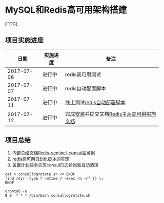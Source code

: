 # MySQL和Redis高可用架构搭建

[TOC]

## 项目实施进度

| 日期         | 实施进度 | 备注                                       |
| ---------- | ---- | ---------------------------------------- |
| 2017-07-06 | 进行中  | redis高可用测试                               |
| 2017-07-07 | 进行中  | redis自动配置脚本                              |
| 2017-07-11 | 进行中  | 线上测试[redis自动部署脚本](redisScripts/)         |
| 2017-07-12 | 进行中  | 完成[安装](01实施过程记录.md)并提交文档[Redis主从高可用实施文档](02Redis主从高可用实施文档.md) |



## 项目总结

1.  内部总结文档[Redis-sentinel-consul高可用](Redis-sentinel-consul高可用.md)
2.  [redis高可用自动化脚本](redisScripts/)的实现
3.  设置计划任务实现consul日志轮询和自动清理


```shell
cat > consullogrotate.sh << ENDF
find /dir -type f -mtime 7 -exec rm -rf {} \;
ENDF

crontab -e 
0 0  * * * /bin/bash consullogrotate.sh
```

